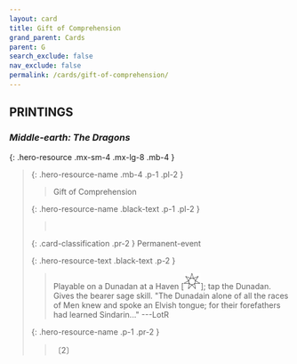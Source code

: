 ```yaml
---
layout: card
title: Gift of Comprehension
grand_parent: Cards
parent: G
search_exclude: false
nav_exclude: false
permalink: /cards/gift-of-comprehension/
---
```


## PRINTINGS


### _Middle-earth: The Dragons_

{: .hero-resource .mx-sm-4 .mx-lg-8 .mb-4 }
> {: .hero-resource-name .mb-4 .p-1 .pl-2 }
> > <div class="card-mp"></div>
> > <div class="card-name">Gift of Comprehension</div>
>
> {: .hero-resource-name .black-text .p-1 .pl-2 }
> > &nbsp;
>
> {: .card-classification .pr-2 }
> Permanent-event
>
> {: .hero-resource-text .black-text .p-2 }
> > Playable on a Dunadan at a Haven \[![](/assets/images/free-haven.svg)]; tap the Dunadan. Gives the bearer sage skill.   "The Dunadain alone of all the races of Men knew and spoke an Elvish tongue; for their forefathers had learned Sindarin..."  ---LotR 
> 
> {: .hero-resource-name .p-1 .pr-2 }
> > <div class="card-shield"></div>
> > <div class="card-corruption">〔2〕</div>
